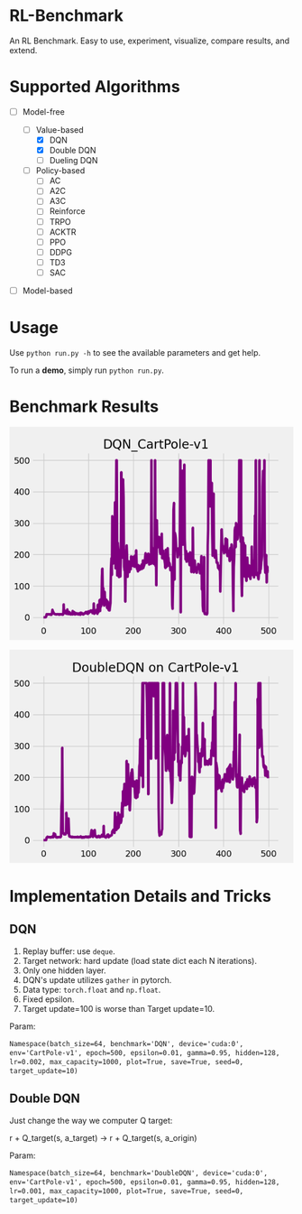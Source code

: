 # RL-Benchmark
An RL Benchmark. Easy to use, experiment, visualize, compare results, and extend.

# Supported Algorithms
- [ ] Model-free
    - [ ] Value-based
        - [x] DQN
        - [x] Double DQN
        - [ ] Dueling DQN
    - [ ] Policy-based
        - [ ] AC
        - [ ] A2C
        - [ ] A3C
        - [ ] Reinforce
        - [ ] TRPO
        - [ ] ACKTR
        - [ ] PPO
        - [ ] DDPG
        - [ ] TD3
        - [ ] SAC
- [ ] Model-based



# Usage
Use `python run.py -h` to see the available parameters and get help.

To run a **demo**, simply run `python run.py`.

# Benchmark Results
![](./result/DQN_CartPole-v1.png)

![](./result/DoubleDQN_CartPole-v1.png)

# Implementation Details and Tricks
## DQN
1. Replay buffer: use `deque`.
2. Target network: hard update (load state dict each N iterations).
3. Only one hidden layer.
4. DQN's update utilizes `gather` in pytorch.
5. Data type: `torch.float` and `np.float`.
6. Fixed epsilon.
7. Target update=100 is worse than Target update=10.

Param:
```
Namespace(batch_size=64, benchmark='DQN', device='cuda:0', env='CartPole-v1', epoch=500, epsilon=0.01, gamma=0.95, hidden=128, lr=0.002, max_capacity=1000, plot=True, save=True, seed=0, target_update=10)
```
## Double DQN
Just change the way we computer Q target:

r + Q_target(s, a_target) -> r + Q_target(s, a_origin)

Param:
```
Namespace(batch_size=64, benchmark='DoubleDQN', device='cuda:0', env='CartPole-v1', epoch=500, epsilon=0.01, gamma=0.95, hidden=128, lr=0.001, max_capacity=1000, plot=True, save=True, seed=0, target_update=10)
```
